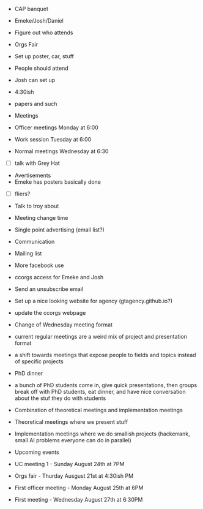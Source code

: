  - CAP banquet
  - Emeke/Josh/Daniel
  - Figure out who attends
  
 - Orgs Fair
  - Set up poster, car, stuff
   - People should attend
   - Josh can set up
  - 4:30ish
  - papers and such
 
 - Meetings
  - Officer meetings Monday at 6:00
  - Work session Tuesday at 6:00
  - Normal meetings Wednesday at 6:30
  - [ ] talk with Grey Hat
  
 - Avertisements
  - Emeke has posters basically done
  - [ ] fliers?
  
 - Talk to troy about
  - Meeting change time
  - Single point advertising (email list?)
 
 - Communication 
  - Mailing list
  - More facebook use
  - ccorgs access for Emeke and Josh
  - Send an unsubscribe email
  - Set up a nice looking website for agency (gtagency.github.io?)
  - update the ccorgs webpage
  
 - Change of Wednesday meeting format
  - current regular meetings are a weird mix of project and presentation format
  - a shift towards meetings that expose people to fields and topics instead of specific projects
  - PhD dinner
   - a bunch of PhD students come in, give quick presentations, then groups break off with PhD students, eat dinner, and have nice conversation about the stuf they do with students
  - Combination of theoretical meetings and implementation meetings
   - Theoretical meetings where we present stuff
   - Implementation meetings where we do smallish projects (hackerrank, small AI problems everyone can do in parallel)
   
  - Upcoming events
   - UC meeting 1 - Sunday August 24th at 7PM
   - Orgs fair - Thurday Ausgust 21st at 4:30ish PM
   - First officer meeting - Monday August 25th at 6PM
   - First meeting - Wednesday August 27th at 6:30PM
   
   
